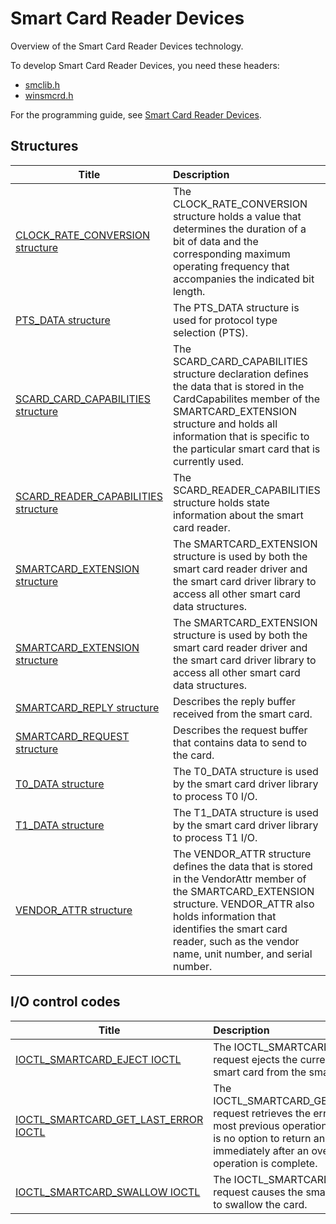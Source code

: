 # Smart Card Reader Devices

Overview of the Smart Card Reader Devices technology.

To develop Smart Card Reader Devices, you need these headers:

 * [smclib.h](..\smclib\index.md)
 * [winsmcrd.h](..\winsmcrd\index.md)

For the programming guide, see [Smart Card Reader Devices](===404===https://docs.microsoft.com/en-us/windows-hardware/drivers/smartcrd).

## Structures

| Title   | Description   |
| ---- |:---- |
| [CLOCK_RATE_CONVERSION structure](..\smclib\ns-smclib--clock-rate-conversion.md) | The CLOCK_RATE_CONVERSION structure holds a value that determines the duration of a bit of data and the corresponding maximum operating frequency that accompanies the indicated bit length. |
| [PTS_DATA structure](..\smclib\ns-smclib--pts-data.md) | The PTS_DATA structure is used for protocol type selection (PTS). |
| [SCARD_CARD_CAPABILITIES structure](..\smclib\ns-smclib--scard-card-capabilities.md) | The SCARD_CARD_CAPABILITIES structure declaration defines the data that is stored in the CardCapabilites member of the SMARTCARD_EXTENSION structure and holds all information that is specific to the particular smart card that is currently used. |
| [SCARD_READER_CAPABILITIES structure](..\smclib\ns-smclib--scard-reader-capabilities.md) | The SCARD_READER_CAPABILITIES structure holds state information about the smart card reader. |
| [SMARTCARD_EXTENSION structure](..\smclib\ns-smclib--smartcard-extension.md) | The SMARTCARD_EXTENSION structure is used by both the smart card reader driver and the smart card driver library to access all other smart card data structures. |
| [SMARTCARD_EXTENSION structure](..\smclib\ns-smclib--smartcard-extension~r1.md) | The SMARTCARD_EXTENSION structure is used by both the smart card reader driver and the smart card driver library to access all other smart card data structures. |
| [SMARTCARD_REPLY structure](..\smclib\ns-smclib--smartcard-reply.md) | Describes the reply buffer received from the smart card. |
| [SMARTCARD_REQUEST structure](..\smclib\ns-smclib--smartcard-request.md) | Describes the request buffer that contains data to send to the card. |
| [T0_DATA structure](..\smclib\ns-smclib--t0-data.md) | The T0_DATA structure is used by the smart card driver library to process T0 I/O. |
| [T1_DATA structure](..\smclib\ns-smclib--t1-data.md) | The T1_DATA structure is used by the smart card driver library to process T1 I/O. |
| [VENDOR_ATTR structure](..\smclib\ns-smclib--vendor-attr.md) | The VENDOR_ATTR structure defines the data that is stored in the VendorAttr member of the SMARTCARD_EXTENSION structure. VENDOR_ATTR also holds information that identifies the smart card reader, such as the vendor name, unit number, and serial number. |

## I/O control codes

| Title   | Description   |
| ---- |:---- |
| [IOCTL_SMARTCARD_EJECT IOCTL](..\winsmcrd\ni-winsmcrd-ioctl-smartcard-eject.md) | The IOCTL_SMARTCARD_EJECT request ejects the currently inserted smart card from the smart card reader. |
| [IOCTL_SMARTCARD_GET_LAST_ERROR IOCTL](..\winsmcrd\ni-winsmcrd-ioctl-smartcard-get-last-error.md) | The IOCTL_SMARTCARD_GET_LAST_ERROR request retrieves the error code of the most previous operation because there is no option to return an error code immediately after an overlapped operation is complete. |
| [IOCTL_SMARTCARD_SWALLOW IOCTL](..\winsmcrd\ni-winsmcrd-ioctl-smartcard-swallow.md) | The IOCTL_SMARTCARD_SWALLOW request causes the smart card reader to swallow the card. |
